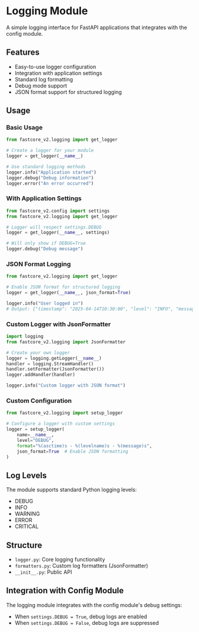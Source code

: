 # Logging Module

A simple logging interface for FastAPI applications that integrates with the config module.

## Features

- Easy-to-use logger configuration
- Integration with application settings
- Standard log formatting
- Debug mode support
- JSON format support for structured logging

## Usage

### Basic Usage

```python
from fastcore_v2.logging import get_logger

# Create a logger for your module
logger = get_logger(__name__)

# Use standard logging methods
logger.info("Application started")
logger.debug("Debug information")
logger.error("An error occurred")
```

### With Application Settings

```python
from fastcore_v2.config import settings
from fastcore_v2.logging import get_logger

# Logger will respect settings.DEBUG
logger = get_logger(__name__, settings)

# Will only show if DEBUG=True
logger.debug("Debug message")
```

### JSON Format Logging

```python
from fastcore_v2.logging import get_logger

# Enable JSON format for structured logging
logger = get_logger(__name__, json_format=True)

logger.info("User logged in")
# Output: {"timestamp": "2025-04-14T10:30:00", "level": "INFO", "message": "User logged in"}
```

### Custom Logger with JsonFormatter

```python
import logging
from fastcore_v2.logging import JsonFormatter

# Create your own logger
logger = logging.getLogger(__name__)
handler = logging.StreamHandler()
handler.setFormatter(JsonFormatter())
logger.addHandler(handler)

logger.info("Custom logger with JSON format")
```

### Custom Configuration

```python
from fastcore_v2.logging import setup_logger

# Configure a logger with custom settings
logger = setup_logger(
    name=__name__,
    level="DEBUG",
    format="%(asctime)s - %(levelname)s - %(message)s",
    json_format=True  # Enable JSON formatting
)
```

## Log Levels

The module supports standard Python logging levels:
- DEBUG
- INFO
- WARNING
- ERROR
- CRITICAL

## Structure

- `logger.py`: Core logging functionality
- `formatters.py`: Custom log formatters (JsonFormatter)
- `__init__.py`: Public API

## Integration with Config Module

The logging module integrates with the config module's debug settings:
- When `settings.DEBUG = True`, debug logs are enabled
- When `settings.DEBUG = False`, debug logs are suppressed